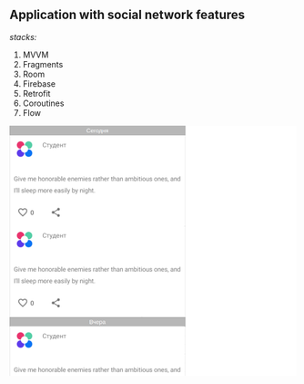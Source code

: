 ## Application with social network features

_stacks:_
1. MVVM
2. Fragments
3. Room
4. Firebase
5. Retrofit
6. Coroutines
7. Flow

![photo](https://raw.githubusercontent.com/netology-code/andad-homeworks/master/04_recycler/pic/separators.png)